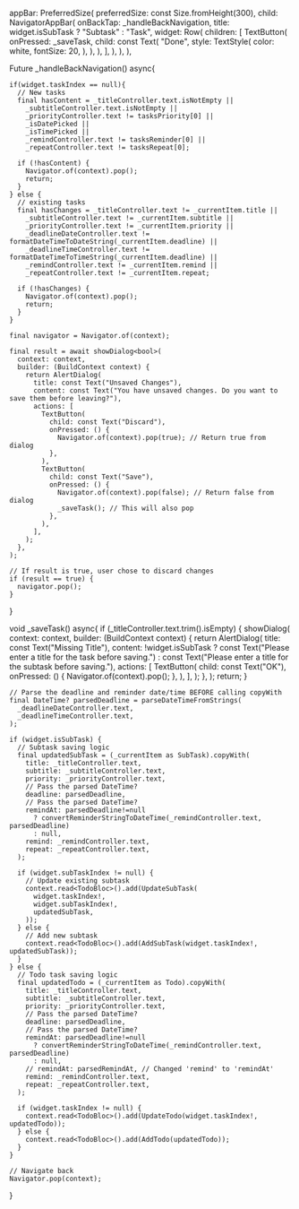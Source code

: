 appBar: PreferredSize(
    preferredSize: const Size.fromHeight(300),
    child: NavigatorAppBar(
        onBackTap: _handleBackNavigation,
        title: widget.isSubTask ? "Subtask" : "Task",
        widget: Row(
            children: [
                TextButton(
                    onPressed: _saveTask,
                    child: const Text(
                    "Done",
                    style: TextStyle(
                        color: white,
                        fontSize: 20,
                    ),
                    ),
                ),
            ],
        ),
    ),
),


Future<void> _handleBackNavigation() async{
     
    if(widget.taskIndex == null){
      // New tasks
      final hasContent = _titleController.text.isNotEmpty ||
        _subtitleController.text.isNotEmpty ||
        _priorityController.text != tasksPriority[0] ||
        _isDatePicked ||
        _isTimePicked ||
        _remindController.text != tasksReminder[0] ||
        _repeatController.text != tasksRepeat[0];

      if (!hasContent) {
        Navigator.of(context).pop();
        return;
      }
    } else {
      // existing tasks
      final hasChanges = _titleController.text != _currentItem.title ||
        _subtitleController.text != _currentItem.subtitle ||
        _priorityController.text != _currentItem.priority ||
        _deadlineDateController.text != formatDateTimeToDateString(_currentItem.deadline) ||
        _deadlineTimeController.text != formatDateTimeToTimeString(_currentItem.deadline) ||
        _remindController.text != _currentItem.remind ||
        _repeatController.text != _currentItem.repeat;

      if (!hasChanges) {
        Navigator.of(context).pop();
        return;
      }
    }

    final navigator = Navigator.of(context);
    
    final result = await showDialog<bool>(
      context: context,
      builder: (BuildContext context) {
        return AlertDialog(
          title: const Text("Unsaved Changes"),
          content: const Text("You have unsaved changes. Do you want to save them before leaving?"),
          actions: [
            TextButton(
              child: const Text("Discard"),
              onPressed: () {
                Navigator.of(context).pop(true); // Return true from dialog
              },
            ),
            TextButton(
              child: const Text("Save"),
              onPressed: () {
                Navigator.of(context).pop(false); // Return false from dialog
                _saveTask(); // This will also pop
              },
            ),
          ],
        );
      },
    );

    // If result is true, user chose to discard changes
    if (result == true) {
      navigator.pop();
    }
  }

  void _saveTask() async{
    if (_titleController.text.trim().isEmpty) {
      showDialog(
        context: context,
        builder: (BuildContext context) {
          return AlertDialog(
            title: const Text("Missing Title"),
            content: !widget.isSubTask 
              ? const Text("Please enter a title for the task before saving.")
              : const Text("Please enter a title for the subtask before saving."),
            actions: [
              TextButton(
                child: const Text("OK"),
                onPressed: () {
                  Navigator.of(context).pop();
                },
              ),
            ],
          );
        },
      );
      return;
    }
        
    // Parse the deadline and reminder date/time BEFORE calling copyWith
    final DateTime? parsedDeadline = parseDateTimeFromStrings(
      _deadlineDateController.text,
      _deadlineTimeController.text,
    );

    if (widget.isSubTask) {
      // Subtask saving logic
      final updatedSubTask = (_currentItem as SubTask).copyWith(
        title: _titleController.text,
        subtitle: _subtitleController.text,
        priority: _priorityController.text,
        // Pass the parsed DateTime?
        deadline: parsedDeadline,
        // Pass the parsed DateTime?
        remindAt: parsedDeadline!=null
          ? convertReminderStringToDateTime(_remindController.text, parsedDeadline)
          : null,
        remind: _remindController.text,
        repeat: _repeatController.text,
      );

      if (widget.subTaskIndex != null) {
        // Update existing subtask
        context.read<TodoBloc>().add(UpdateSubTask(
          widget.taskIndex!,
          widget.subTaskIndex!,
          updatedSubTask,
        ));
      } else {
        // Add new subtask
        context.read<TodoBloc>().add(AddSubTask(widget.taskIndex!, updatedSubTask));
      }
    } else {
      // Todo task saving logic
      final updatedTodo = (_currentItem as Todo).copyWith(
        title: _titleController.text,
        subtitle: _subtitleController.text,
        priority: _priorityController.text,
        // Pass the parsed DateTime?
        deadline: parsedDeadline,
        // Pass the parsed DateTime?
        remindAt: parsedDeadline!=null
          ? convertReminderStringToDateTime(_remindController.text, parsedDeadline)
          : null,
        // remindAt: parsedRemindAt, // Changed 'remind' to 'remindAt'
        remind: _remindController.text,
        repeat: _repeatController.text,
      );

      if (widget.taskIndex != null) {
        context.read<TodoBloc>().add(UpdateTodo(widget.taskIndex!, updatedTodo));
      } else {
        context.read<TodoBloc>().add(AddTodo(updatedTodo));
      }
    }
    
    // Navigate back
    Navigator.pop(context);
  }